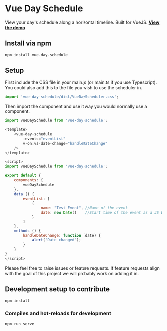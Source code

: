 # Vue Day Schedule
View your day's schedule along a horizontal timeline. Built for VueJS. 
**[View the demo](https://vue-day-schedule-hqhhp8qca.vercel.app/)**


## Install via npm
```bash
npm install vue-day-schedule
```

## Setup 
First include the CSS file in your main.js (or main.ts if you use Typescript). You could also add this to the file you wish to use the scheduler in.

```js
import 'vue-day-schedule/dist/VueDayScheduler.css';
```

Then import the component and use it way you would normally use a component.

```js
import vueDaySchedule from 'vue-day-schedule';

<template>
    <vue-day-schedule 
        :events="eventList"
        v-on:vs-date-change="handleDateChange"
    />
</template>

<script>
import vueDaySchedule from 'vue-day-schedule';

export default {
    components: {
        vueDaySchedule
    },
    data () {
        eventList: [
            {
                name: "Test Event", //Name of the event
                date: new Date()    //Start time of the event as a JS Date object
            }
        ]
    },
    methods () {
        handleDateChange: function (date) {
            alert("Date changed");
        }
    }
}
</script>

```

Please feel free to raise issues or feature requests. If feature requests align with the goal of this project we will probably work on adding it in.

## Development setup to contribute
```bash
npm install
```

### Compiles and hot-reloads for development
```bash
npm run serve
```
